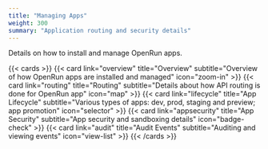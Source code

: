 ```yaml
---
title: "Managing Apps"
weight: 300
summary: "Application routing and security details"
---
```


Details on how to install and manage OpenRun apps.

{{< cards >}}
{{< card link="overview" title="Overview" subtitle="Overview of how OpenRun apps are installed and managed" icon="zoom-in" >}}
{{< card link="routing" title="Routing" subtitle="Details about how API routing is done for OpenRun app" icon="map" >}}
{{< card link="lifecycle" title="App Lifecycle" subtitle="Various types of apps: dev, prod, staging and preview; app promotion" icon="selector" >}}
{{< card link="appsecurity" title="App Security" subtitle="App security and sandboxing details" icon="badge-check" >}}
{{< card link="audit" title="Audit Events" subtitle="Auditing and viewing events" icon="view-list" >}}
{{< /cards >}}
